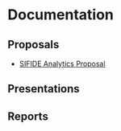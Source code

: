 # Documentation

## Proposals
- [SIFIDE Analytics Proposal](https://github.com/SIFIDE-Analytics/Website/files/10807247/02.SIFIDE.Analytics_propostaPI.pdf)

## Presentations

## Reports
